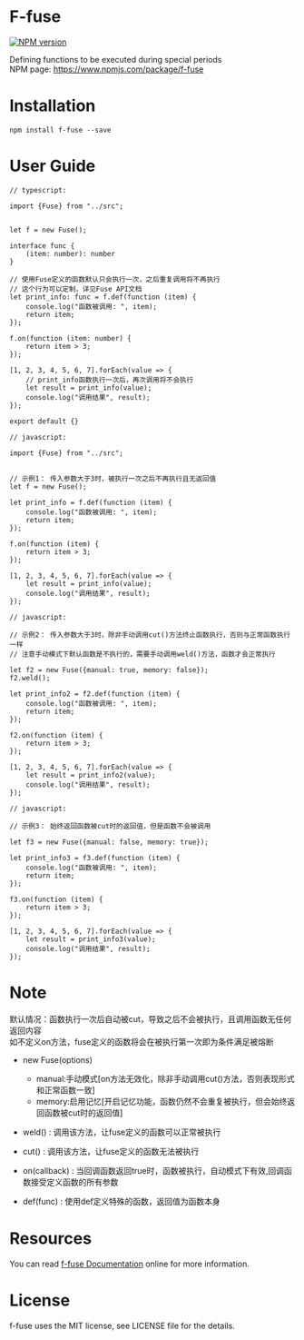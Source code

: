 # F-fuse

[![NPM version](https://img.shields.io/npm/v/f-fuse.svg)](https://www.npmjs.com/package/f-fuse)

Defining functions to be executed during special periods  
NPM page: https://www.npmjs.com/package/f-fuse  

# Installation

```
npm install f-fuse --save
```

# User Guide

```
// typescript: 

import {Fuse} from "../src";


let f = new Fuse();

interface func {
    (item: number): number
}

// 使用Fuse定义的函数默认只会执行一次，之后重复调用将不再执行
// 这个行为可以定制，详见Fuse API文档
let print_info: func = f.def(function (item) {
    console.log("函数被调用: ", item);
    return item;
});

f.on(function (item: number) {
    return item > 3;
});

[1, 2, 3, 4, 5, 6, 7].forEach(value => {
    // print_info函数执行一次后，再次调用将不会执行
    let result = print_info(value);
    console.log("调用结果", result);
});

export default {}
```

```
// javascript: 

import {Fuse} from "../src";


// 示例1： 传入参数大于3时，被执行一次之后不再执行且无返回值
let f = new Fuse();

let print_info = f.def(function (item) {
    console.log("函数被调用: ", item);
    return item;
});

f.on(function (item) {
    return item > 3;
});

[1, 2, 3, 4, 5, 6, 7].forEach(value => {
    let result = print_info(value);
    console.log("调用结果", result);
});
```

```
// javascript: 

// 示例2： 传入参数大于3时，除非手动调用cut()方法终止函数执行，否则与正常函数执行一样
// 注意手动模式下默认函数是不执行的，需要手动调用weld()方法，函数才会正常执行

let f2 = new Fuse({manual: true, memory: false});
f2.weld();

let print_info2 = f2.def(function (item) {
    console.log("函数被调用: ", item);
    return item;
});

f2.on(function (item) {
    return item > 3;
});

[1, 2, 3, 4, 5, 6, 7].forEach(value => {
    let result = print_info2(value);
    console.log("调用结果", result);
});
```

```
// javascript: 

// 示例3： 始终返回函数被cut时的返回值，但是函数不会被调用

let f3 = new Fuse({manual: false, memory: true});

let print_info3 = f3.def(function (item) {
    console.log("函数被调用: ", item);
    return item;
});

f3.on(function (item) {
    return item > 3;
});

[1, 2, 3, 4, 5, 6, 7].forEach(value => {
    let result = print_info3(value);
    console.log("调用结果", result);
});
```

# Note

默认情况：函数执行一次后自动被cut，导致之后不会被执行，且调用函数无任何返回内容  
如不定义on方法，fuse定义的函数将会在被执行第一次即为条件满足被熔断

- new Fuse(options)
    - manual:手动模式[on方法无效化，除非手动调用cut()方法，否则表现形式和正常函数一致]
    - memory:启用记忆[开启记忆功能，函数仍然不会重复被执行，但会始终返回函数被cut时的返回值]
    
- weld() : 调用该方法，让fuse定义的函数可以正常被执行
- cut() : 调用该方法，让fuse定义的函数无法被执行
- on(callback) : 当回调函数返回true时，函数被执行，自动模式下有效,回调函数接受定义函数的所有参数
- def(func) : 使用def定义特殊的函数，返回值为函数本身

# Resources

You can read [f-fuse Documentation](https://github.com/SystemLight/f-fuse) online for more information.

# License

f-fuse uses the MIT license, see LICENSE file for the details.
